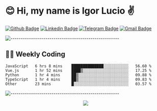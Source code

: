# :blush: Hi, my name is Igor Lucio :v:

[![Github Badge](https://img.shields.io/badge/-Github-000?style=flat-square&logo=Github&logoColor=white&link=https://github.com/lucasgdb)](https://github.com/iguit0)
[![Linkedin Badge](https://img.shields.io/badge/-LinkedIn-blue?style=flat-square&logo=Linkedin&logoColor=white&link=https://www.linkedin.com/in/igor-lucio-alves/)](https://www.linkedin.com/in/igor-lucio-alves/)
[![Telegram Badge](https://img.shields.io/badge/-Telegram-1ca0f1?style=flat-square&labelColor=1ca0f1&logo=telegram&logoColor=white&link=https://t.me/iguit0)](https://t.me/iguit0)
[![Gmail Badge](https://img.shields.io/badge/-Gmail-c14438?style=flat-square&logo=Gmail&logoColor=white&link=mailto:igorsk89@gmail.com)](mailto:igorsk89@gmail.com)

![-----------------------------------------------------](https://raw.githubusercontent.com/andreasbm/readme/master/assets/lines/colored.png)

## :man_technologist: Weekly Coding
<!--START_SECTION:waka-->
```text
JavaScript   6 hrs 8 mins    ██████████████░░░░░░░░░░░   56.60 % 
Vue.js       1 hr 52 mins    ████▒░░░░░░░░░░░░░░░░░░░░   17.25 % 
Python       1 hr 4 mins     ██▒░░░░░░░░░░░░░░░░░░░░░░   09.88 % 
TypeScript   1 hr 4 mins     ██▒░░░░░░░░░░░░░░░░░░░░░░   09.83 % 
Other        23 mins         █░░░░░░░░░░░░░░░░░░░░░░░░   03.57 % 
```
<!--END_SECTION:waka-->
![-----------------------------------------------------](https://raw.githubusercontent.com/andreasbm/readme/master/assets/lines/colored.png)

<div align="center"><img src="https://github-readme-stats.vercel.app/api?username=iguit0&show_icons=true&count_private=true&theme=radical&hide=issues" /></div>
